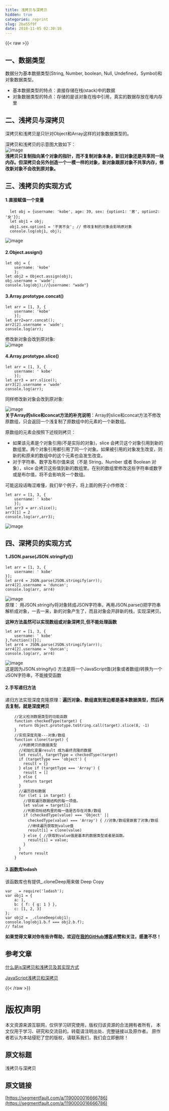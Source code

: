```yaml
---
title: 浅拷贝与深拷贝
hidden: true
categories: reprint
slug: 2ba55f9f
date: 2018-11-05 02:30:10
---
```


{{< raw >}}
<h2 id="articleHeader0">&#x4E00;&#x3001;&#x6570;&#x636E;&#x7C7B;&#x578B;</h2><p>&#x6570;&#x636E;&#x5206;&#x4E3A;&#x57FA;&#x672C;&#x6570;&#x636E;&#x7C7B;&#x578B;(String, Number, boolean, Null, Undefined&#xFF0C;Symbol)&#x548C;&#x5BF9;&#x8C61;&#x6570;&#x636E;&#x7C7B;&#x578B;&#x3002;</p><ul><li>&#x57FA;&#x672C;&#x6570;&#x636E;&#x7C7B;&#x578B;&#x7684;&#x7279;&#x70B9;&#xFF1A;&#x76F4;&#x63A5;&#x5B58;&#x50A8;&#x5728;&#x6808;(stack)&#x4E2D;&#x7684;&#x6570;&#x636E;</li><li>&#x5BF9;&#x8C61;&#x6570;&#x636E;&#x7C7B;&#x578B;&#x7684;&#x7279;&#x70B9;&#xFF1A;&#x5B58;&#x50A8;&#x7684;&#x662F;&#x8BE5;&#x5BF9;&#x8C61;&#x5728;&#x6808;&#x4E2D;&#x5F15;&#x7528;&#xFF0C;&#x771F;&#x5B9E;&#x7684;&#x6570;&#x636E;&#x5B58;&#x653E;&#x5728;&#x5806;&#x5185;&#x5B58;&#x91CC;</li></ul><h2 id="articleHeader1">&#x4E8C;&#x3001;&#x6D45;&#x62F7;&#x8D1D;&#x4E0E;&#x6DF1;&#x62F7;&#x8D1D;</h2><p>&#x6DF1;&#x62F7;&#x8D1D;&#x548C;&#x6D45;&#x62F7;&#x8D1D;&#x662F;&#x53EA;&#x9488;&#x5BF9;Object&#x548C;Array&#x8FD9;&#x6837;&#x7684;&#x5BF9;&#x8C61;&#x6570;&#x636E;&#x7C7B;&#x578B;&#x7684;&#x3002;</p><p>&#x6DF1;&#x62F7;&#x8D1D;&#x548C;&#x6D45;&#x62F7;&#x8D1D;&#x7684;&#x793A;&#x610F;&#x56FE;&#x5927;&#x81F4;&#x5982;&#x4E0B;&#xFF1A;<br><span class="img-wrap"><img data-src="/img/remote/1460000016666789" src="https://static.alili.tech/img/remote/1460000016666789" alt="image" title="image" style="cursor:pointer;display:inline"></span><br><strong>&#x6D45;&#x62F7;&#x8D1D;&#x53EA;&#x590D;&#x5236;&#x6307;&#x5411;&#x67D0;&#x4E2A;&#x5BF9;&#x8C61;&#x7684;&#x6307;&#x9488;&#xFF0C;&#x800C;&#x4E0D;&#x590D;&#x5236;&#x5BF9;&#x8C61;&#x672C;&#x8EAB;&#xFF0C;&#x65B0;&#x65E7;&#x5BF9;&#x8C61;&#x8FD8;&#x662F;&#x5171;&#x4EAB;&#x540C;&#x4E00;&#x5757;&#x5185;&#x5B58;&#x3002;&#x4F46;&#x6DF1;&#x62F7;&#x8D1D;&#x4F1A;&#x53E6;&#x5916;&#x521B;&#x9020;&#x4E00;&#x4E2A;&#x4E00;&#x6A21;&#x4E00;&#x6837;&#x7684;&#x5BF9;&#x8C61;&#xFF0C;&#x65B0;&#x5BF9;&#x8C61;&#x8DDF;&#x539F;&#x5BF9;&#x8C61;&#x4E0D;&#x5171;&#x4EAB;&#x5185;&#x5B58;&#xFF0C;&#x4FEE;&#x6539;&#x65B0;&#x5BF9;&#x8C61;&#x4E0D;&#x4F1A;&#x6539;&#x5230;&#x539F;&#x5BF9;&#x8C61;&#x3002;</strong></p><h2 id="articleHeader2">&#x4E09;&#x3001;&#x6D45;&#x62F7;&#x8D1D;&#x7684;&#x5B9E;&#x73B0;&#x65B9;&#x5F0F;</h2><h4>1.&#x76F4;&#x63A5;&#x8D4B;&#x503C;&#x4E00;&#x4E2A;&#x53D8;&#x91CF;</h4><div class="widget-codetool" style="display:none"><div class="widget-codetool--inner"><span class="selectCode code-tool" data-toggle="tooltip" data-placement="top" title="" data-original-title="&#x5168;&#x9009;"></span> <span type="button" class="copyCode code-tool" data-toggle="tooltip" data-placement="top" data-clipboard-text="  let obj = {username: &apos;kobe&apos;, age: 39, sex: {option1: &apos;&#x7537;&apos;, option2: &apos;&#x5973;&apos;}};
  let obj1 = obj;
  obj1.sex.option1 = &apos;&#x4E0D;&#x7537;&#x4E0D;&#x5973;&apos;; // &#x4FEE;&#x6539;&#x590D;&#x5236;&#x7684;&#x5BF9;&#x8C61;&#x4F1A;&#x5F71;&#x54CD;&#x539F;&#x5BF9;&#x8C61;
  console.log(obj1, obj);" title="" data-original-title="&#x590D;&#x5236;"></span> <span type="button" class="saveToNote code-tool" data-toggle="tooltip" data-placement="top" title="" data-original-title="&#x653E;&#x8FDB;&#x7B14;&#x8BB0;"></span></div></div><pre class="hljs groovy"><code>  let obj = {<span class="hljs-string">username:</span> <span class="hljs-string">&apos;kobe&apos;</span>, <span class="hljs-string">age:</span> <span class="hljs-number">39</span>, <span class="hljs-string">sex:</span> {<span class="hljs-string">option1:</span> <span class="hljs-string">&apos;&#x7537;&apos;</span>, <span class="hljs-string">option2:</span> <span class="hljs-string">&apos;&#x5973;&apos;</span>}};
  let obj1 = obj;
  obj1.sex.option1 = <span class="hljs-string">&apos;&#x4E0D;&#x7537;&#x4E0D;&#x5973;&apos;</span>; <span class="hljs-comment">// &#x4FEE;&#x6539;&#x590D;&#x5236;&#x7684;&#x5BF9;&#x8C61;&#x4F1A;&#x5F71;&#x54CD;&#x539F;&#x5BF9;&#x8C61;</span>
  console.log(obj1, obj);</code></pre><p><span class="img-wrap"><img data-src="/img/remote/1460000016666790" src="https://static.alili.tech/img/remote/1460000016666790" alt="image" title="image" style="cursor:pointer;display:inline"></span></p><h4>2.Object.assign()</h4><div class="widget-codetool" style="display:none"><div class="widget-codetool--inner"><span class="selectCode code-tool" data-toggle="tooltip" data-placement="top" title="" data-original-title="&#x5168;&#x9009;"></span> <span type="button" class="copyCode code-tool" data-toggle="tooltip" data-placement="top" data-clipboard-text="let obj = {
    username: &apos;kobe&apos;
    };
let obj2 = Object.assign(obj);
obj.username = &apos;wade&apos;;
console.log(obj);//{username: &quot;wade&quot;}" title="" data-original-title="&#x590D;&#x5236;"></span> <span type="button" class="saveToNote code-tool" data-toggle="tooltip" data-placement="top" title="" data-original-title="&#x653E;&#x8FDB;&#x7B14;&#x8BB0;"></span></div></div><pre class="hljs javascript"><code><span class="hljs-keyword">let</span> obj = {
    <span class="hljs-attr">username</span>: <span class="hljs-string">&apos;kobe&apos;</span>
    };
<span class="hljs-keyword">let</span> obj2 = <span class="hljs-built_in">Object</span>.assign(obj);
obj.username = <span class="hljs-string">&apos;wade&apos;</span>;
<span class="hljs-built_in">console</span>.log(obj);<span class="hljs-comment">//{username: &quot;wade&quot;}</span></code></pre><h4>3.Array.prototype.concat()</h4><div class="widget-codetool" style="display:none"><div class="widget-codetool--inner"><span class="selectCode code-tool" data-toggle="tooltip" data-placement="top" title="" data-original-title="&#x5168;&#x9009;"></span> <span type="button" class="copyCode code-tool" data-toggle="tooltip" data-placement="top" data-clipboard-text="let arr = [1, 3, {
    username: &apos;kobe&apos;
    }];
let arr2=arr.concat();    
arr2[2].username = &apos;wade&apos;;
console.log(arr);" title="" data-original-title="&#x590D;&#x5236;"></span> <span type="button" class="saveToNote code-tool" data-toggle="tooltip" data-placement="top" title="" data-original-title="&#x653E;&#x8FDB;&#x7B14;&#x8BB0;"></span></div></div><pre class="hljs javascript"><code><span class="hljs-keyword">let</span> arr = [<span class="hljs-number">1</span>, <span class="hljs-number">3</span>, {
    <span class="hljs-attr">username</span>: <span class="hljs-string">&apos;kobe&apos;</span>
    }];
<span class="hljs-keyword">let</span> arr2=arr.concat();    
arr2[<span class="hljs-number">2</span>].username = <span class="hljs-string">&apos;wade&apos;</span>;
<span class="hljs-built_in">console</span>.log(arr);</code></pre><p>&#x4FEE;&#x6539;&#x65B0;&#x5BF9;&#x8C61;&#x4F1A;&#x6539;&#x5230;&#x539F;&#x5BF9;&#x8C61;:<br><span class="img-wrap"><img data-src="/img/remote/1460000016666791" src="https://static.alili.tech/img/remote/1460000016666791" alt="image" title="image" style="cursor:pointer;display:inline"></span></p><h4>4.Array.prototype.slice()</h4><div class="widget-codetool" style="display:none"><div class="widget-codetool--inner"><span class="selectCode code-tool" data-toggle="tooltip" data-placement="top" title="" data-original-title="&#x5168;&#x9009;"></span> <span type="button" class="copyCode code-tool" data-toggle="tooltip" data-placement="top" data-clipboard-text="let arr = [1, 3, {
    username: &apos; kobe&apos;
    }];
let arr3 = arr.slice();
arr3[2].username = &apos;wade&apos;
console.log(arr);" title="" data-original-title="&#x590D;&#x5236;"></span> <span type="button" class="saveToNote code-tool" data-toggle="tooltip" data-placement="top" title="" data-original-title="&#x653E;&#x8FDB;&#x7B14;&#x8BB0;"></span></div></div><pre class="hljs javascript"><code><span class="hljs-keyword">let</span> arr = [<span class="hljs-number">1</span>, <span class="hljs-number">3</span>, {
    <span class="hljs-attr">username</span>: <span class="hljs-string">&apos; kobe&apos;</span>
    }];
<span class="hljs-keyword">let</span> arr3 = arr.slice();
arr3[<span class="hljs-number">2</span>].username = <span class="hljs-string">&apos;wade&apos;</span>
<span class="hljs-built_in">console</span>.log(arr);</code></pre><p>&#x540C;&#x6837;&#x4FEE;&#x6539;&#x65B0;&#x5BF9;&#x8C61;&#x4F1A;&#x6539;&#x5230;&#x539F;&#x5BF9;&#x8C61;:</p><p><span class="img-wrap"><img data-src="/img/remote/1460000016666792" src="https://static.alili.tech/img/remote/1460000016666792" alt="image" title="image" style="cursor:pointer"></span><br><strong>&#x5173;&#x4E8E;Array&#x7684;slice&#x548C;concat&#x65B9;&#x6CD5;&#x7684;&#x8865;&#x5145;&#x8BF4;&#x660E;</strong>&#xFF1A;Array&#x7684;slice&#x548C;concat&#x65B9;&#x6CD5;&#x4E0D;&#x4FEE;&#x6539;&#x539F;&#x6570;&#x7EC4;&#xFF0C;&#x53EA;&#x4F1A;&#x8FD4;&#x56DE;&#x4E00;&#x4E2A;&#x6D45;&#x590D;&#x5236;&#x4E86;&#x539F;&#x6570;&#x7EC4;&#x4E2D;&#x7684;&#x5143;&#x7D20;&#x7684;&#x4E00;&#x4E2A;&#x65B0;&#x6570;&#x7EC4;&#x3002;</p><p>&#x539F;&#x6570;&#x7EC4;&#x7684;&#x5143;&#x7D20;&#x4F1A;&#x6309;&#x7167;&#x4E0B;&#x8FF0;&#x89C4;&#x5219;&#x62F7;&#x8D1D;&#xFF1A;</p><ul><li>&#x5982;&#x679C;&#x8BE5;&#x5143;&#x7D20;&#x662F;&#x4E2A;&#x5BF9;&#x8C61;&#x5F15;&#x7528;(&#x4E0D;&#x662F;&#x5B9E;&#x9645;&#x7684;&#x5BF9;&#x8C61;)&#xFF0C;slice &#x4F1A;&#x62F7;&#x8D1D;&#x8FD9;&#x4E2A;&#x5BF9;&#x8C61;&#x5F15;&#x7528;&#x5230;&#x65B0;&#x7684;&#x6570;&#x7EC4;&#x91CC;&#x3002;&#x4E24;&#x4E2A;&#x5BF9;&#x8C61;&#x5F15;&#x7528;&#x90FD;&#x5F15;&#x7528;&#x4E86;&#x540C;&#x4E00;&#x4E2A;&#x5BF9;&#x8C61;&#x3002;&#x5982;&#x679C;&#x88AB;&#x5F15;&#x7528;&#x7684;&#x5BF9;&#x8C61;&#x53D1;&#x751F;&#x6539;&#x53D8;&#xFF0C;&#x5219;&#x65B0;&#x7684;&#x548C;&#x539F;&#x6765;&#x7684;&#x6570;&#x7EC4;&#x4E2D;&#x7684;&#x8FD9;&#x4E2A;&#x5143;&#x7D20;&#x4E5F;&#x4F1A;&#x53D1;&#x751F;&#x6539;&#x53D8;&#x3002;</li><li>&#x5BF9;&#x4E8E;&#x5B57;&#x7B26;&#x4E32;&#x3001;&#x6570;&#x5B57;&#x53CA;&#x5E03;&#x5C14;&#x503C;&#x6765;&#x8BF4;&#xFF08;&#x4E0D;&#x662F; String&#x3001;Number &#x6216;&#x8005; Boolean &#x5BF9;&#x8C61;&#xFF09;&#xFF0C;slice &#x4F1A;&#x62F7;&#x8D1D;&#x8FD9;&#x4E9B;&#x503C;&#x5230;&#x65B0;&#x7684;&#x6570;&#x7EC4;&#x91CC;&#x3002;&#x5728;&#x522B;&#x7684;&#x6570;&#x7EC4;&#x91CC;&#x4FEE;&#x6539;&#x8FD9;&#x4E9B;&#x5B57;&#x7B26;&#x4E32;&#x6216;&#x6570;&#x5B57;&#x6216;&#x662F;&#x5E03;&#x5C14;&#x503C;&#xFF0C;&#x5C06;&#x4E0D;&#x4F1A;&#x5F71;&#x54CD;&#x53E6;&#x4E00;&#x4E2A;&#x6570;&#x7EC4;&#x3002;</li></ul><p>&#x53EF;&#x80FD;&#x8FD9;&#x6BB5;&#x8BDD;&#x6666;&#x6DA9;&#x96BE;&#x61C2;&#xFF0C;&#x6211;&#x4EEC;&#x4E3E;&#x4E2A;&#x4F8B;&#x5B50;&#xFF0C;&#x5C06;&#x4E0A;&#x9762;&#x7684;&#x4F8B;&#x5B50;&#x5C0F;&#x4F5C;&#x4FEE;&#x6539;&#xFF1A;</p><div class="widget-codetool" style="display:none"><div class="widget-codetool--inner"><span class="selectCode code-tool" data-toggle="tooltip" data-placement="top" title="" data-original-title="&#x5168;&#x9009;"></span> <span type="button" class="copyCode code-tool" data-toggle="tooltip" data-placement="top" data-clipboard-text="let arr = [1, 3, {
    username: &apos; kobe&apos;
    }];
let arr3 = arr.slice();
arr3[1] = 2
console.log(arr,arr3);" title="" data-original-title="&#x590D;&#x5236;"></span> <span type="button" class="saveToNote code-tool" data-toggle="tooltip" data-placement="top" title="" data-original-title="&#x653E;&#x8FDB;&#x7B14;&#x8BB0;"></span></div></div><pre class="hljs javascript"><code><span class="hljs-keyword">let</span> arr = [<span class="hljs-number">1</span>, <span class="hljs-number">3</span>, {
    <span class="hljs-attr">username</span>: <span class="hljs-string">&apos; kobe&apos;</span>
    }];
<span class="hljs-keyword">let</span> arr3 = arr.slice();
arr3[<span class="hljs-number">1</span>] = <span class="hljs-number">2</span>
<span class="hljs-built_in">console</span>.log(arr,arr3);</code></pre><p><span class="img-wrap"><img data-src="/img/remote/1460000016666793" src="https://static.alili.tech/img/remote/1460000016666793" alt="image" title="image" style="cursor:pointer;display:inline"></span></p><h2 id="articleHeader3">&#x56DB;&#x3001;&#x6DF1;&#x62F7;&#x8D1D;&#x7684;&#x5B9E;&#x73B0;&#x65B9;&#x5F0F;</h2><h4>1.JSON.parse(JSON.stringify())</h4><div class="widget-codetool" style="display:none"><div class="widget-codetool--inner"><span class="selectCode code-tool" data-toggle="tooltip" data-placement="top" title="" data-original-title="&#x5168;&#x9009;"></span> <span type="button" class="copyCode code-tool" data-toggle="tooltip" data-placement="top" data-clipboard-text="let arr = [1, 3, {
    username: &apos; kobe&apos;
}];
let arr4 = JSON.parse(JSON.stringify(arr));
arr4[2].username = &apos;duncan&apos;; 
console.log(arr, arr4)" title="" data-original-title="&#x590D;&#x5236;"></span> <span type="button" class="saveToNote code-tool" data-toggle="tooltip" data-placement="top" title="" data-original-title="&#x653E;&#x8FDB;&#x7B14;&#x8BB0;"></span></div></div><pre class="hljs javascript"><code><span class="hljs-keyword">let</span> arr = [<span class="hljs-number">1</span>, <span class="hljs-number">3</span>, {
    <span class="hljs-attr">username</span>: <span class="hljs-string">&apos; kobe&apos;</span>
}];
<span class="hljs-keyword">let</span> arr4 = <span class="hljs-built_in">JSON</span>.parse(<span class="hljs-built_in">JSON</span>.stringify(arr));
arr4[<span class="hljs-number">2</span>].username = <span class="hljs-string">&apos;duncan&apos;</span>; 
<span class="hljs-built_in">console</span>.log(arr, arr4)</code></pre><p><span class="img-wrap"><img data-src="/img/remote/1460000016666794" src="https://static.alili.tech/img/remote/1460000016666794" alt="image" title="image" style="cursor:pointer"></span><br>&#x539F;&#x7406;&#xFF1A; &#x7528;JSON.stringify&#x5C06;&#x5BF9;&#x8C61;&#x8F6C;&#x6210;JSON&#x5B57;&#x7B26;&#x4E32;&#xFF0C;&#x518D;&#x7528;JSON.parse()&#x628A;&#x5B57;&#x7B26;&#x4E32;&#x89E3;&#x6790;&#x6210;&#x5BF9;&#x8C61;&#xFF0C;&#x4E00;&#x53BB;&#x4E00;&#x6765;&#xFF0C;&#x65B0;&#x7684;&#x5BF9;&#x8C61;&#x4EA7;&#x751F;&#x4E86;&#xFF0C;&#x800C;&#x4E14;&#x5BF9;&#x8C61;&#x4F1A;&#x5F00;&#x8F9F;&#x65B0;&#x7684;&#x6808;&#xFF0C;&#x5B9E;&#x73B0;&#x6DF1;&#x62F7;&#x8D1D;&#x3002;</p><p><strong>&#x8FD9;&#x79CD;&#x65B9;&#x6CD5;&#x867D;&#x7136;&#x53EF;&#x4EE5;&#x5B9E;&#x73B0;&#x6570;&#x7EC4;&#x6216;&#x5BF9;&#x8C61;&#x6DF1;&#x62F7;&#x8D1D;,&#x4F46;&#x4E0D;&#x80FD;&#x5904;&#x7406;&#x51FD;&#x6570;</strong></p><div class="widget-codetool" style="display:none"><div class="widget-codetool--inner"><span class="selectCode code-tool" data-toggle="tooltip" data-placement="top" title="" data-original-title="&#x5168;&#x9009;"></span> <span type="button" class="copyCode code-tool" data-toggle="tooltip" data-placement="top" data-clipboard-text="let arr = [1, 3, {
    username: &apos; kobe&apos;
},function(){}];
let arr4 = JSON.parse(JSON.stringify(arr));
arr4[2].username = &apos;duncan&apos;; 
console.log(arr, arr4)" title="" data-original-title="&#x590D;&#x5236;"></span> <span type="button" class="saveToNote code-tool" data-toggle="tooltip" data-placement="top" title="" data-original-title="&#x653E;&#x8FDB;&#x7B14;&#x8BB0;"></span></div></div><pre class="hljs javascript"><code><span class="hljs-keyword">let</span> arr = [<span class="hljs-number">1</span>, <span class="hljs-number">3</span>, {
    <span class="hljs-attr">username</span>: <span class="hljs-string">&apos; kobe&apos;</span>
},<span class="hljs-function"><span class="hljs-keyword">function</span>(<span class="hljs-params"></span>)</span>{}];
<span class="hljs-keyword">let</span> arr4 = <span class="hljs-built_in">JSON</span>.parse(<span class="hljs-built_in">JSON</span>.stringify(arr));
arr4[<span class="hljs-number">2</span>].username = <span class="hljs-string">&apos;duncan&apos;</span>; 
<span class="hljs-built_in">console</span>.log(arr, arr4)</code></pre><p><span class="img-wrap"><img data-src="/img/remote/1460000016666795" src="https://static.alili.tech/img/remote/1460000016666795" alt="image" title="image" style="cursor:pointer;display:inline"></span><br>&#x8FD9;&#x662F;&#x56E0;&#x4E3A;JSON.stringify() &#x65B9;&#x6CD5;&#x662F;&#x5C06;&#x4E00;&#x4E2A;JavaScript&#x503C;(&#x5BF9;&#x8C61;&#x6216;&#x8005;&#x6570;&#x7EC4;)&#x8F6C;&#x6362;&#x4E3A;&#x4E00;&#x4E2A; JSON&#x5B57;&#x7B26;&#x4E32;&#xFF0C;&#x4E0D;&#x80FD;&#x63A5;&#x53D7;&#x51FD;&#x6570;</p><h4>2.&#x624B;&#x5199;&#x9012;&#x5F52;&#x65B9;&#x6CD5;</h4><p>&#x9012;&#x5F52;&#x65B9;&#x6CD5;&#x5B9E;&#x73B0;&#x6DF1;&#x5EA6;&#x514B;&#x9686;&#x539F;&#x7406;&#xFF1A;<strong>&#x904D;&#x5386;&#x5BF9;&#x8C61;&#x3001;&#x6570;&#x7EC4;&#x76F4;&#x5230;&#x91CC;&#x8FB9;&#x90FD;&#x662F;&#x57FA;&#x672C;&#x6570;&#x636E;&#x7C7B;&#x578B;&#xFF0C;&#x7136;&#x540E;&#x518D;&#x53BB;&#x590D;&#x5236;&#xFF0C;&#x5C31;&#x662F;&#x6DF1;&#x5EA6;&#x62F7;&#x8D1D;</strong></p><div class="widget-codetool" style="display:none"><div class="widget-codetool--inner"><span class="selectCode code-tool" data-toggle="tooltip" data-placement="top" title="" data-original-title="&#x5168;&#x9009;"></span> <span type="button" class="copyCode code-tool" data-toggle="tooltip" data-placement="top" data-clipboard-text="    //&#x5B9A;&#x4E49;&#x68C0;&#x6D4B;&#x6570;&#x636E;&#x7C7B;&#x578B;&#x7684;&#x529F;&#x80FD;&#x51FD;&#x6570;
    function checkedType(target) {
      return Object.prototype.toString.call(target).slice(8, -1)
    }
    //&#x5B9E;&#x73B0;&#x6DF1;&#x5EA6;&#x514B;&#x9686;---&#x5BF9;&#x8C61;/&#x6570;&#x7EC4;
    function clone(target) {
      //&#x5224;&#x65AD;&#x62F7;&#x8D1D;&#x7684;&#x6570;&#x636E;&#x7C7B;&#x578B;
      //&#x521D;&#x59CB;&#x5316;&#x53D8;&#x91CF;result &#x6210;&#x4E3A;&#x6700;&#x7EC8;&#x514B;&#x9686;&#x7684;&#x6570;&#x636E;
      let result, targetType = checkedType(target)
      if (targetType === &apos;object&apos;) {
        result = {}
      } else if (targetType === &apos;Array&apos;) {
        result = []
      } else {
        return target
      }
      //&#x904D;&#x5386;&#x76EE;&#x6807;&#x6570;&#x636E;
      for (let i in target) {
        //&#x83B7;&#x53D6;&#x904D;&#x5386;&#x6570;&#x636E;&#x7ED3;&#x6784;&#x7684;&#x6BCF;&#x4E00;&#x9879;&#x503C;&#x3002;
        let value = target[i]
        //&#x5224;&#x65AD;&#x76EE;&#x6807;&#x7ED3;&#x6784;&#x91CC;&#x7684;&#x6BCF;&#x4E00;&#x503C;&#x662F;&#x5426;&#x5B58;&#x5728;&#x5BF9;&#x8C61;/&#x6570;&#x7EC4;
        if (checkedType(value) === &apos;Object&apos; ||
          checkedType(value) === &apos;Array&apos;) { //&#x5BF9;&#x8C61;/&#x6570;&#x7EC4;&#x91CC;&#x5D4C;&#x5957;&#x4E86;&#x5BF9;&#x8C61;/&#x6570;&#x7EC4;
          //&#x7EE7;&#x7EED;&#x904D;&#x5386;&#x83B7;&#x53D6;&#x5230;value&#x503C;
          result[i] = clone(value)
        } else { //&#x83B7;&#x53D6;&#x5230;value&#x503C;&#x662F;&#x57FA;&#x672C;&#x7684;&#x6570;&#x636E;&#x7C7B;&#x578B;&#x6216;&#x8005;&#x662F;&#x51FD;&#x6570;&#x3002;
          result[i] = value;
        }
      }
      return result
    }" title="" data-original-title="&#x590D;&#x5236;"></span> <span type="button" class="saveToNote code-tool" data-toggle="tooltip" data-placement="top" title="" data-original-title="&#x653E;&#x8FDB;&#x7B14;&#x8BB0;"></span></div></div><pre class="hljs ceylon"><code>    <span class="hljs-comment">//&#x5B9A;&#x4E49;&#x68C0;&#x6D4B;&#x6570;&#x636E;&#x7C7B;&#x578B;&#x7684;&#x529F;&#x80FD;&#x51FD;&#x6570;</span>
    <span class="hljs-keyword">function</span> checkedType(target) {
      <span class="hljs-keyword">return</span> Object.prototype.toString.call(target).slice(<span class="hljs-number">8</span>, -<span class="hljs-number">1</span>)
    }
    <span class="hljs-comment">//&#x5B9E;&#x73B0;&#x6DF1;&#x5EA6;&#x514B;&#x9686;---&#x5BF9;&#x8C61;/&#x6570;&#x7EC4;</span>
    <span class="hljs-keyword">function</span> clone(target) {
      <span class="hljs-comment">//&#x5224;&#x65AD;&#x62F7;&#x8D1D;&#x7684;&#x6570;&#x636E;&#x7C7B;&#x578B;</span>
      <span class="hljs-comment">//&#x521D;&#x59CB;&#x5316;&#x53D8;&#x91CF;result &#x6210;&#x4E3A;&#x6700;&#x7EC8;&#x514B;&#x9686;&#x7684;&#x6570;&#x636E;</span>
      <span class="hljs-keyword">let</span> result, targetType = checkedType(target)
      <span class="hljs-keyword">if</span> (targetType === <span class="hljs-string">&apos;object&apos;</span>) {
        result = {}
      } <span class="hljs-keyword">else</span> <span class="hljs-keyword">if</span> (targetType === <span class="hljs-string">&apos;Array&apos;</span>) {
        result = []
      } <span class="hljs-keyword">else</span> {
        <span class="hljs-keyword">return</span> target
      }
      <span class="hljs-comment">//&#x904D;&#x5386;&#x76EE;&#x6807;&#x6570;&#x636E;</span>
      <span class="hljs-keyword">for</span> (<span class="hljs-keyword">let</span> i <span class="hljs-keyword">in</span> target) {
        <span class="hljs-comment">//&#x83B7;&#x53D6;&#x904D;&#x5386;&#x6570;&#x636E;&#x7ED3;&#x6784;&#x7684;&#x6BCF;&#x4E00;&#x9879;&#x503C;&#x3002;</span>
        <span class="hljs-keyword">let</span> <span class="hljs-keyword">value</span> = target[i]
        <span class="hljs-comment">//&#x5224;&#x65AD;&#x76EE;&#x6807;&#x7ED3;&#x6784;&#x91CC;&#x7684;&#x6BCF;&#x4E00;&#x503C;&#x662F;&#x5426;&#x5B58;&#x5728;&#x5BF9;&#x8C61;/&#x6570;&#x7EC4;</span>
        <span class="hljs-keyword">if</span> (checkedType(<span class="hljs-keyword">value</span>) === <span class="hljs-string">&apos;Object&apos;</span> ||
          checkedType(<span class="hljs-keyword">value</span>) === <span class="hljs-string">&apos;Array&apos;</span>) { <span class="hljs-comment">//&#x5BF9;&#x8C61;/&#x6570;&#x7EC4;&#x91CC;&#x5D4C;&#x5957;&#x4E86;&#x5BF9;&#x8C61;/&#x6570;&#x7EC4;</span>
          <span class="hljs-comment">//&#x7EE7;&#x7EED;&#x904D;&#x5386;&#x83B7;&#x53D6;&#x5230;value&#x503C;</span>
          result[i] = clone(<span class="hljs-keyword">value</span>)
        } <span class="hljs-keyword">else</span> { <span class="hljs-comment">//&#x83B7;&#x53D6;&#x5230;value&#x503C;&#x662F;&#x57FA;&#x672C;&#x7684;&#x6570;&#x636E;&#x7C7B;&#x578B;&#x6216;&#x8005;&#x662F;&#x51FD;&#x6570;&#x3002;</span>
          result[i] = <span class="hljs-keyword">value</span>;
        }
      }
      <span class="hljs-keyword">return</span> result
    }</code></pre><h4>3.&#x51FD;&#x6570;&#x5E93;lodash</h4><p>&#x8BE5;&#x51FD;&#x6570;&#x5E93;&#x4E5F;&#x6709;&#x63D0;&#x4F9B;_.cloneDeep&#x7528;&#x6765;&#x505A; Deep Copy</p><div class="widget-codetool" style="display:none"><div class="widget-codetool--inner"><span class="selectCode code-tool" data-toggle="tooltip" data-placement="top" title="" data-original-title="&#x5168;&#x9009;"></span> <span type="button" class="copyCode code-tool" data-toggle="tooltip" data-placement="top" data-clipboard-text="var _ = require(&apos;lodash&apos;);
var obj1 = {
    a: 1,
    b: { f: { g: 1 } },
    c: [1, 2, 3]
};
var obj2 = _.cloneDeep(obj1);
console.log(obj1.b.f === obj2.b.f);
// false" title="" data-original-title="&#x590D;&#x5236;"></span> <span type="button" class="saveToNote code-tool" data-toggle="tooltip" data-placement="top" title="" data-original-title="&#x653E;&#x8FDB;&#x7B14;&#x8BB0;"></span></div></div><pre class="hljs haxe"><code><span class="hljs-keyword">var</span> <span class="hljs-literal">_</span> = require(<span class="hljs-string">&apos;lodash&apos;</span>);
<span class="hljs-keyword">var</span> obj1 = {
    a: <span class="hljs-type">1</span>,
    b: <span class="hljs-type"></span>{ f: <span class="hljs-type"></span>{ g: <span class="hljs-type">1 </span>} },
    c: <span class="hljs-type"></span>[<span class="hljs-number">1</span>, <span class="hljs-number">2</span>, <span class="hljs-number">3</span>]
};
<span class="hljs-keyword">var</span> obj2 = <span class="hljs-literal">_</span>.cloneDeep(obj1);
console.log(obj1.b.f === obj2.b.f);
<span class="hljs-comment">// false</span></code></pre><p><strong>&#x5982;&#x679C;&#x89C9;&#x5F97;&#x6587;&#x7AE0;&#x5BF9;&#x4F60;&#x6709;&#x4E9B;&#x8BB8;&#x5E2E;&#x52A9;&#xFF0C;&#x6B22;&#x8FCE;&#x5728;<a href="https://github.com/ljianshu/Blog" rel="nofollow noreferrer" target="_blank">&#x6211;&#x7684;GitHub&#x535A;&#x5BA2;</a>&#x70B9;&#x8D5E;&#x548C;&#x5173;&#x6CE8;&#xFF0C;&#x611F;&#x6FC0;&#x4E0D;&#x5C3D;&#xFF01;</strong></p><h2 id="articleHeader4">&#x53C2;&#x8003;&#x6587;&#x7AE0;</h2><p><a href="https://www.haorooms.com/post/js_copy_sq" rel="nofollow noreferrer" target="_blank">&#x4EC0;&#x4E48;&#x662F;js&#x6DF1;&#x62F7;&#x8D1D;&#x548C;&#x6D45;&#x62F7;&#x8D1D;&#x53CA;&#x5176;&#x5B9E;&#x73B0;&#x65B9;&#x5F0F;</a></p><p><a href="https://www.kancloud.cn/ljw789478944/interview/397319" rel="nofollow noreferrer" target="_blank">JavaScript&#x6D45;&#x62F7;&#x8D1D;&#x548C;&#x6DF1;&#x62F7;&#x8D1D;</a></p>
{{< /raw >}}

# 版权声明
本文资源来源互联网，仅供学习研究使用，版权归该资源的合法拥有者所有，
本文仅用于学习、研究和交流目的。转载请注明出处、完整链接以及原作者。
原作者若认为本站侵犯了您的版权，请联系我们，我们会立即删除！

## 原文标题
浅拷贝与深拷贝

## 原文链接
[https://segmentfault.com/a/1190000016666786](https://segmentfault.com/a/1190000016666786)

